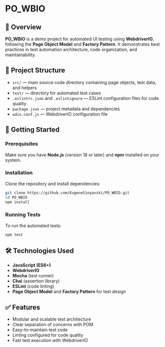 # PO_WBIO

## 📌 Overview

**PO_WBIO** is a demo project for automated UI testing using **WebdriverIO**, following the **Page Object Model** and **Factory Pattern**. It demonstrates best practices in test automation architecture, code organization, and maintainability.

## 📁 Project Structure

- `src/` — main source code directory containing page objects, test data, and helpers  
- `test/` — directory for automated test cases  
- `.eslintrc.json` and `.eslintignore` — ESLint configuration files for code quality  
- `package.json` — project metadata and dependencies  
- `wdio.conf.js` — WebdriverIO configuration file

## 🚀 Getting Started

### Prerequisites

Make sure you have **Node.js** (version 18 or later) and **npm** installed on your system.

### Installation

Clone the repository and install dependencies:

```bash
git clone https://github.com/EugeneSinyavski/PO_WBIO.git
cd PO_WBIO
npm install
```

### Running Tests

To run the automated tests:

```bash
npm test
```

## 🛠️ Technologies Used

- **JavaScript (ES6+)**
- **WebdriverIO**
- **Mocha** (test runner)
- **Chai** (assertion library)
- **ESLint** (code linting)
- **Page Object Model** and **Factory Pattern** for test design

## ✅ Features

- Modular and scalable test architecture  
- Clear separation of concerns with POM  
- Easy-to-maintain test code  
- Linting configured for code quality  
- Fast test execution with WebdriverIO  
